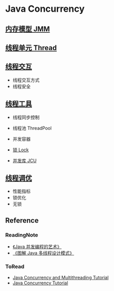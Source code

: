 # Java Concurrency

## [内存模型 JMM ](JMM/README.md)

## [线程单元 Thread](thread-unit/README.md)

## [线程交互](thread-interact/README.md)
* 线程交互方式
* 线程安全

## [线程工具](thread-tools/README.md)
* 线程同步控制
* 线程池 ThreadPool
* 并发容器

* [锁 Lock](java-lock/java-lock.md)
* [并发库 JCU](JCU/README.md)

## [线程调优](thread-improve/README.md)
* 性能指标
* 锁优化
* 无锁

## Reference
### ReadingNote
* [《Java 并发编程的艺术》](https://github.com/SunnnyChan/SunnnyChan.github.io/blob/master/post/readme/reading/language/java/art_of_java_concurrency_programming/README.md)
* [《图解 Java 多线程设计模式》](https://github.com/SunnnyChan/SunnnyChan.github.io/blob/master/post/readme/reading/language/java/java-MT-thread-DP/README.md)

### ToRead
* [Java Concurrency and Multithreading Tutorial](http://tutorials.jenkov.com/java-concurrency/index.html)
* [Java Concurrency Tutorial](https://howtodoinjava.com/java-concurrency-tutorial/)

